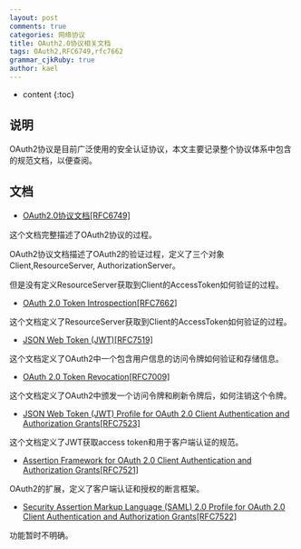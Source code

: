 ```yaml
---
layout: post
comments: true
categories: 网络协议
title: OAuth2.0协议相关文档
tags: OAuth2,RFC6749,rfc7662
grammar_cjkRuby: true
author: kael
---
```


* content
{:toc}


## 说明

OAuth2协议是目前广泛使用的安全认证协议，本文主要记录整个协议体系中包含的规范文档，以便查阅。

## 文档

* [OAuth2.0协议文档[RFC6749]](https://tools.ietf.org/html/rfc6749)

这个文档完整描述了OAuth2协议的过程。

OAuth2协议文档描述了OAuth2的验证过程，定义了三个对象Client,ResourceServer, AuthorizationServer。

但是没有定义ResourceServer获取到Client的AccessToken如何验证的过程。

* [OAuth 2.0 Token Introspection[RFC7662]](https://tools.ietf.org/html/rfc7662)

这个文档定义了ResourceServer获取到Client的AccessToken如何验证的过程。

* [JSON Web Token (JWT)[RFC7519]](https://tools.ietf.org/html/rfc7519)

这个文档定义了OAuth2中一个包含用户信息的访问令牌如何验证和存储信息。

* [OAuth 2.0 Token Revocation[RFC7009]](https://tools.ietf.org/html/rfc7009)

这个文档定义了OAuth2中颁发一个访问令牌和刷新令牌后，如何注销这个令牌。

* [JSON Web Token (JWT) Profile for OAuth 2.0 Client Authentication and Authorization Grants[RFC7523]](https://tools.ietf.org/html/rfc7523)

这个文档定义了JWT获取access token和用于客户端认证的规范。

* [Assertion Framework for OAuth 2.0 Client Authentication and Authorization Grants[RFC7521]](https://tools.ietf.org/html/rfc7521)

OAuth2的扩展，定义了客户端认证和授权的断言框架。

* [Security Assertion Markup Language (SAML) 2.0 Profile for OAuth 2.0 Client Authentication and Authorization Grants[RFC7522]](https://tools.ietf.org/html/rfc7522)

功能暂时不明确。
